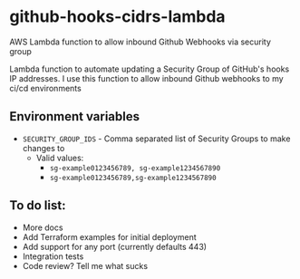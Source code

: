 # github-hooks-cidrs-lambda
AWS Lambda function to allow inbound Github Webhooks via security group

Lambda function to automate updating a Security Group of GitHub's hooks IP addresses.
I use this function to allow inbound Github webhooks to my ci/cd environments


## Environment variables

* `SECURITY_GROUP_IDS` - Comma separated list of Security Groups to make changes to 
  *  Valid values: 
     * `sg-example0123456789, sg-example1234567890`
     * `sg-example0123456789,sg-example1234567890`


## To do list:
* More docs
* Add Terraform examples for initial deployment
* Add support for any port (currently defaults 443)
* Integration tests
* Code review? Tell me what sucks
